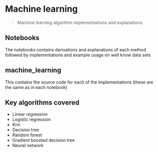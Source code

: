 # Machine learning

> Machine learning algorithm implementations and explanations

## Notebooks

The notebooks contains derivations and explanations of each method followed by implementations and example usage on well know data sets

## machine_learning

This contains the source code for each of the implementations (these are the same as in each notebook)

## Key algorithms covered

 - Linear regression
 - Logistic regression
 - Knn
 - Decision tree
 - Random forest
 - Gradient boosted decision tree
 - Neural network
